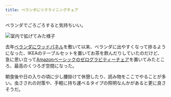 ```yaml
---
title: ベランダにリクライニングチェア
---
```

ベランダでごろごろすると気持ちいい。

![](https://lh3.googleusercontent.com/docs/ADP-6oEfRqOJ3mQkkrMVolyrHPGYw7EWwdkMKP4OyWtpiYwXyLaoRmTy6GLcin6mSL9eRqOytkVkrD0Yeyo4GpSZ8sHb-iQWK8aAGEy5ciH760AsOnsDrnfBf2dNapYkUTX6Zl-QhASGBtpiug3c5ZYtsColzkaXduDGjUK2fCuvm79c5X0rCu9XhQi73lLndJRQ4aomshGkXb3HzCJBOKm9f146QroFgm8FLbsV9By1zWdVjRRDXBq_tCm7J6NCXpnfdjjG_vYj9YAbGoDgCV_jmzY53b96UNbwzz74BB3LCVPwpUjtfBt_VzWvib5dAhl3v12AOoqxyw9gn0Ut4pNyylzw_jeX-6UpiOZkzVdE9edDDMM7fKwAKckEimpZlYw9iuUHaXW2xwOOvh2aYcFCKm0Kn-3ZBq5CtWZET7LBjp-a9JG6zSRQy2HWiYvYWXOMiKJrEOJ4Qg7knZCDZgM8jJzLVg1Xhiy1rlTr_ibCxI1r_c5-Ff5glbScf-xyDBm57sMpji6Zg_iUAyr_c__G3gpGqanUwdS3GsV9fOOvKMlW4wpT_aPBbeCZCUvtQPEWCaGjPb3XZobJdJ76FkXnAvafuMw8tKfN49aNYSyZfHr7lVskaGByC1Gp8LzlE3sBQJdWhr048HNMdy8PgnxfPYkeqx6O8-KIxxgj_j4jZlVRWZYXr_dLu2EWSKjn7vLuF6ywxREjYyzpwx5kpU-dXIbJA6h-xtkErrMn-rcNUEgqMN3KR2rWt9GmI6_SHu0Cbz-Eyavu7ecmeerCxR85J2jiWxrQHRDElLlLtmNXo8kao7uFGIoJhwzei4iWtkZQ9fibs_ViFCDVW9HUFK7gSMd55d8Jjjx_CgLXOQcW9cuLxXAZRPuQki4XLo_K1A_7xXMvbo9Hq9uOrYCPmMDYZzQ-QyAKsuJ3r38_6jdtZvtaLVIYW8PCMCkrCcinBHaaY24eIf0NaiOjF82QpRuShBQVhf30Nen7uErx_S96X1bmR18y0KQGFRQjPLhnngH7lfK3ZEwi8yfx_ZIWNJZ--OQGNfaPE7zZWpkuOQ7ZRO9NMt-h_-AJohSAy5OxS0UJCwDpMEmOyT0aVlwSjwDRuX77P0-RlfaRbH4taG1jXlZn4NsDnD2o7YUNIoUb_698fDsy0mv5p-Z1GM27ILsJBLacCfw6oAg2YUlEduN7nt9Qt078kMj-2DPgzz3Sper6_h7AVgmnNlWhMrLyUp5PlG1MhfuAcTyImNIJBTMIqCvEbnJw "室内で拡げてみた様子")

去年[ベランダにウッドパネル](https://r7kamura.com/articles/2021-09-30-wood-panel)を敷いて以来、ベランダに出やすくなって捗るようになった、IKEAのテーブルセットを置いてお茶を飲んだりしていたのだけど、急に思い立って[Amazonベーシックのゼログラビティーチェア](https://www.amazon.co.jp/dp/B0716DKHS1)を置いてみたところ、最高のくつろぎ空間になった。

朝食後や日の入りの頃に少し腰掛けて休憩したり、読み物をここでやることが多い。虫さされの対策や、手軽に持ち運べるタイプの照明なんかがあると更に良さそうだ。
